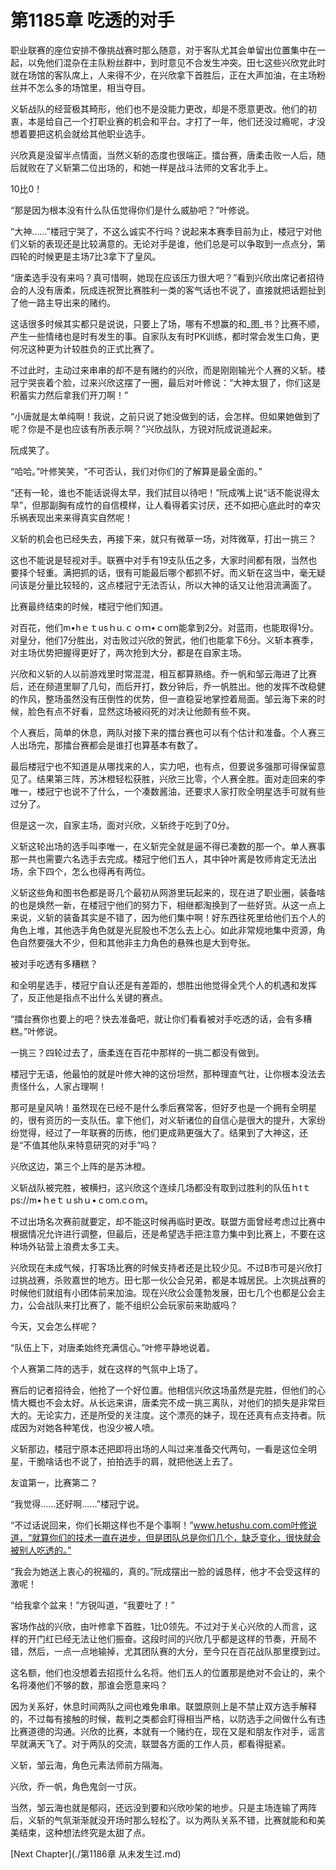 # 第1185章 吃透的对手

职业联赛的座位安排不像挑战赛时那么随意，对于客队尤其会单留出位置集中在一起，以免他们混杂在主队粉丝群中，到时意见不合发生冲突。田七这些兴欣党此时就在场馆的客队席上，人来得不少，在兴欣拿下首胜后，正在大声加油，在主场粉丝并不怎么多的场馆里，相当夺目。

义斩战队的经营极其畸形，他们也不是没能力更改，却是不愿意更改。他们的初衷，本是给自己一个打职业赛的机会和平台。才打了一年，他们还没过瘾呢，才没想着要把这机会就给其他职业选手。

兴欣真是没留半点情面，当然义斩的态度也很端正。擂台赛，唐柔击败一人后，随后就败在了义斩第二位出场的，和她一样是战斗法师的文客北手上。

10比0！

“那是因为根本没有什么队伍觉得你们是什么威胁吧？”叶修说。

“大神……”楼冠宁哭了，不这么诚实不行吗？说起来本赛季目前为止，楼冠宁对他们义斩的表现还是比较满意的。无论对手是谁，他们总是可以争取到一点点分，第四轮的时候更是主场7比3拿下了皇风。

“唐柔选手没有来吗？真可惜啊，她现在应该压力很大吧？”看到兴欣出席记者招待会的人没有唐柔，阮成连祝贺比赛胜利一类的客气话也不说了，直接就把话题扯到了他一路主导出来的赌约。

这话很多时候其实都只是说说，只要上了场，哪有不想赢的和_图_书？比赛不顺，产生一些情绪也是时有发生的事。自家队友有时PK训练，都时常会发生口角，更何况这种更为计较胜负的正式比赛了。

不过此时，主动过来串串的却不是有赌约的兴欣，而是刚刚输光个人赛的义斩。楼冠宁哭丧着个脸，过来兴欣这摆了一圈，最后对叶修说：“大神太狠了，你们这是积蓄实力然后拿我们开刀啊！”

“小唐就是太单纯啊！我说，之前只说了她没做到的话，会怎样。但如果她做到了呢？你是不是也应该有所表示啊？”兴欣战队，方锐对阮成说道起来。

阮成笑了。

“哈哈。”叶修笑笑，“不可否认，我们对你们的了解算是最全面的。”

“还有一轮，谁也不能话说得太早，我们拭目以待吧！”阮成嘴上说“话不能说得太早”，但那副胸有成竹的自信模样，让人看得着实讨厌，还不如把心底此时的幸灾乐祸表现出来来得真实自然呢！

义斩的机会也已经失去，再接下来，就只有微草一场，对阵微草，打出一挑三？

这也不能说是轻视对手。联赛中对手有19支队伍之多，大家时间都有限，当然也要择个轻重。满把抓的话，很有可能最后哪个都抓不好。而义斩在这当中，毫无疑问该是分量比较轻的，这点楼冠宁无法否认，所以大神的话又让他泪流满面了。

比赛最终结束的时候，楼冠宁他们知道。

对百花，他们m•hｅｔusｈu.ｃｏｍ•ｃoｍ能拿到2分。对蓝雨，也能取得1分。对皇分，他们7分胜出，对击败过兴欣的贺武，他们也能拿下6分。义斩本赛季，对主场优势把握得更好了，两次抢到大分，都是在自家主场。

兴欣和义斩的人以前游戏里时常混混，相互都算熟络。乔一帆和邹云海进了比赛后，还在频道里聊了几句，而后开打，数分钟后，乔一帆胜出。他的发挥不改稳健的作风，整场虽然没有压倒性的优势，但一直稳妥地掌控着局面。邹云海下来的时候，脸色有点不好看，显然这场被闷死的对决让他颇有些不爽。

个人赛后，简单的休息，两队对接下来的擂台赛也可以有个估计和准备。个人赛三人出场完，那擂台赛都会是谁打也算基本有数了。

最后楼冠宁也不知道是从哪找来的人，实力吧，也有点，但要说多强那可得保留意见了。结果第三阵，苏沐橙轻松获胜，兴欣三比零，个人赛全胜。面对走回来的李唯一，楼冠宁也说不了什么，一个凑数酱油，还要求人家打败全明星选手可就有些过分了。

但是这一次，自家主场，面对兴欣，义斩终于吃到了0分。

义斩这轮出场的选手叫李唯一，在义斩完全就是逼不得已凑数的那一个。单人赛事那一共也需要六名选手去完成。楼冠宁他们五人，其中钟叶离是牧师肯定无法出场，余下四个，怎么也得再有两位。

义斩这些角和图书色都是哥几个最初从网游里玩起来的，现在进了职业圈，装备啥的也是焕然一新，在楼冠宁他们的努力下，相继都淘换到了一些好货。从这一点上来说，义斩的装备其实是不错了，因为他们集中啊！好东西往死里给他们五个人的角色上堆，其他选手角色就是光屁股也不怎么去上心。如此非常规地集中资源，角色自然要强大不少，但和其他非主力角色的悬殊也是大到夸张。

被对手吃透有多糟糕？

和全明星选手，楼冠宁自认还是有差距的，想胜出他觉得全凭个人的机遇和发挥了，反正他是指点不出什么关键的赛点。

“擂台赛你也要上的吧？快去准备吧，就让你们看看被对手吃透的话，会有多糟糕。”叶修说。

一挑三？四轮过去了，唐柔连在百花中那样的一挑二都没有做到。

楼冠宁无语，他最怕的就是叶修大神的这份坦然，那种理直气壮，让你根本没法去责怪什么，人家占理啊！

那可是皇风呐！虽然现在已经不是什么季后赛常客，但好歹也是一个拥有全明星的，很有资历的一支队伍。拿下他们，对义斩诸位的自信心是很大的提升，大家纷纷觉得，经过了一年联赛的历练，他们更成熟更强大了。结果到了大神这，还是“不值其他队来特意研究的对手”吗？

兴欣这边，第三个上阵的是苏沐橙。

义斩战队被完胜，被横扫，这兴欣这个连续几场都没有取到过胜利的队伍ｈtｔps://m•ｈeｔｕshｕ•ｃoｍ.cｏｍ。

不过出场名次赛前就要定，却不能这时候再临时更改。联盟方面曾经考虑过比赛中根据情况允许进行调整，但最后，还是希望选手把注意力集中到比赛上，不要在这种场外钻营上浪费太多工夫。

兴欣现在未成气候，打客场比赛的时候支持者还是比较少见。不过B市可是兴欣打过挑战赛，杀败嘉世的地方。田七那一伙公会兄弟，都是本城居民。上次挑战赛的时候他们就组有小团体前来加油。现在兴欣公会蓬勃发展，田七几个也都是公会主力，公会战队来打比赛了，能不组织公会玩家前来助威吗？

今天，又会怎么样呢？

“队伍上下，对唐柔始终充满信心。”叶修平静地说着。

个人赛第二阵的选手，就在这样的气氛中上场了。

赛后的记者招待会，他抢了一个好位置。他相信兴欣这场虽然是完胜，但他们的心情大概也不会太好。从长远来讲，唐柔完不成一挑三离队，对他们的损失是非常巨大的。无论实力，还是所受的关注度。这个漂亮的妹子，现在还真有点支持者。阮成因为对她各种笔伐，也没少被人喷。

义斩那边，楼冠宁原本还把即将出场的人叫过来准备交代两句，一看是这位全明星，干脆啥话也不说了，拍拍选手的肩，就把他送上去了。

友谊第一，比赛第二？

“我觉得……还好啊……”楼冠宁说。

“不过话说回来，你们长期这样也不是个事啊！”www.hetushu.com.com叶修说道，“就算你们的技术一直在进步，但是团队总是你们几个，缺乏变化，很快就会被别人吃透的。”

“我会为她送上衷心的祝福的，真的。”阮成摆出一脸的诚恳样，他才不会受这样的激呢！

“给我拿个盆来！”方锐叫道，“我要吐了！”

客场作战的兴欣，由叶修拿下首胜，1比0领先。不过对于关心兴欣的人而言，这样的开门红已经无法让他们振奋。这段时间的兴欣几乎都是这样的节奏，开局不错，然后，一点一点地输掉，尤其团队赛的大分，至今只在百花战队那里摸到过。

这名额，他们也没想着去招揽什么名将。他们五人的位置那是绝对不会让的，来个名将凑他们不够的数，那谁会愿意来吗？

因为关系好，休息时间两队之间也难免串串。联盟原则上是不禁止双方选手解释的，不过每有接触的时候，裁判之类都会盯得相当严格，以防选手之间做什么有违比赛道德的沟通。兴欣的比赛，本就有一个赌约在，现在又是和朋友作对手，谣言早就满天飞了。对于两队的交流，联盟各方面的工作人员，都看得挺紧。

义斩，邹云海，角色元素法师前方隔海。

兴欣，乔一帆，角色鬼剑一寸灰。

当然，邹云海也就是郁闷，还远没到要和兴欣吵架的地步。只是主场连输了两阵后，义斩的气氛渐渐就没开场时那么轻松了。以为两队关系不错，比赛就能和和美美结束，这种想法终究是太甜了点。



[Next Chapter](./第1186章 从未发生过.md)